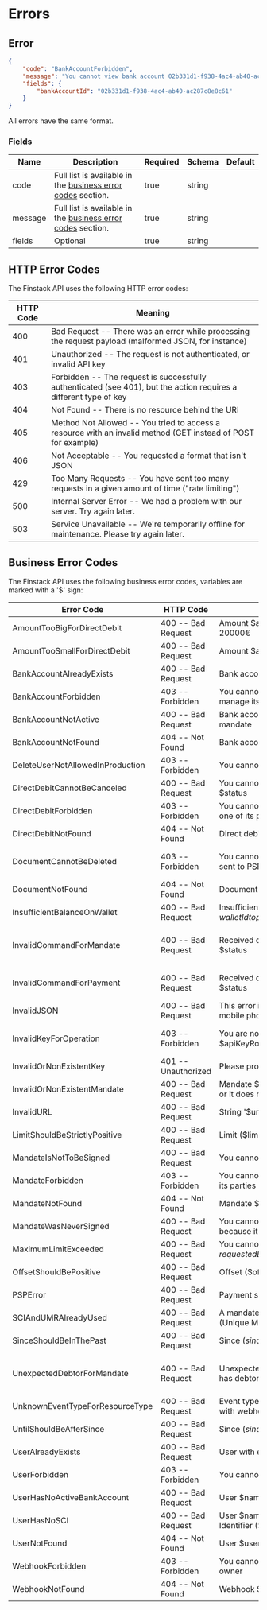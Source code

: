 # Errors

## Error

```json
{
    "code": "BankAccountForbidden",
    "message": "You cannot view bank account 02b331d1-f938-4ac4-ab40-ac287c8e8c61 because you do not manage its owner",
    "fields": {
        "bankAccountId": "02b331d1-f938-4ac4-ab40-ac287c8e8c61"
    }
}
```

All errors have the same format.
	
### Fields
|Name|Description|Required|Schema|Default|
|----|----|----|----|----|
|code| Full list is available in the [business error codes](#business-error-codes) section. |true|string||
|message| Full list is available in the [business error codes](#business-error-codes) section. |true|string||
|fields| Optional |true|string||

## HTTP Error Codes

The Finstack API uses the following HTTP error codes:

HTTP Code | Meaning
--------- | -------
400 | Bad Request -- There was an error while processing the request payload (malformed JSON, for instance)
401 | Unauthorized -- The request is not authenticated, or invalid API key
403 | Forbidden -- The request is successfully authenticated (see 401), but the action requires a different type of key
404 | Not Found -- There is no resource behind the URI
405 | Method Not Allowed -- You tried to access a resource with an invalid method (GET instead of POST for example)
406 | Not Acceptable -- You requested a format that isn't JSON
429 | Too Many Requests -- You have sent too many requests in a given amount of time ("rate limiting")
500 | Internal Server Error -- We had a problem with our server. Try again later.
503 | Service Unavailable -- We're temporarily offline for maintenance. Please try again later.

## Business Error Codes

The Finstack API uses the following business error codes, variables are marked with a '$' sign:

Error Code | HTTP Code | Message | Fields
---------- | --------- | ------- | ------
AmountTooBigForDirectDebit | 400 -- Bad Request | Amount $amount is too big, the maximum amount for a direct debit is 20000€ | amount
AmountTooSmallForDirectDebit | 400 -- Bad Request | Amount $amount is too small, the minimum amount for a direct debit is 1€ | amount
BankAccountAlreadyExists | 400 -- Bad Request | Bank account $bankAccountId already exists | bankAccountId
BankAccountForbidden | 403 -- Forbidden | You cannot view bank account $bankAccountId because you do not manage its owner | bankAccountId
BankAccountNotActive | 400 -- Bad Request | Bank account $bankAccountId is not active and cannot be used in a mandate | bankAccountId
BankAccountNotFound | 404 -- Not Found | Bank account $bankAccountId was not found | bankAccountId
DeleteUserNotAllowedInProduction | 403 -- Forbidden | You cannot delete user $userId in production | userId
DirectDebitCannotBeCanceled | 400 -- Bad Request | You cannot cancel direct debit '$directDebitId' because it is in status $status | directDebitId, status
DirectDebitForbidden | 403 -- Forbidden | You cannot view direct debit $directDebitId because you do not manage one of its parties | directDebitId
DirectDebitNotFound | 404 -- Not Found | Direct debit $directDebitId was not found | directDebitId
DocumentCannotBeDeleted | 403 -- Forbidden | You cannot delete/ignore document '$fileName' because it was already sent to PSP | documentId, documentType, fileName
DocumentNotFound | 404 -- Not Found | Document $documentId was not found | documentId
InsufficientBalanceOnWallet | 400 -- Bad Request | Insufficient balance ($balance €) on wallet $walletId to pay all fees ($pendingFees €) | walletId, balance, pendingFees
InvalidCommandForMandate | 400 -- Bad Request | Received command $commandName for mandate $mandateRef in status $status | mandateId, mandateRef, commandName, status
InvalidCommandForPayment | 400 -- Bad Request | Received command $commandName for payment $paymentId in status $status | paymentId, commandName, status
InvalidJSON | 400 -- Bad Request | This error is raised anytime the JSON is invalid or any field inside it such as mobile phone, BIC or IBAN |
InvalidKeyForOperation | 403 -- Forbidden | You are not allowed to execute a $operationType operation with a $apiKeyRole API key | apiKeyId, apiKeyRole, operationType
InvalidOrNonExistentKey | 401 -- Unauthorized | Please provide a valid API key | keyHeader
InvalidOrNonExistentMandate | 400 -- Bad Request | Mandate $mandateId cannot be used either because it is in an invalid state or it does not exist | mandateId
InvalidURL | 400 -- Bad Request | String '$url' is not a valid URL or service is down | url, errorMessage
LimitShouldBeStrictlyPositive | 400 -- Bad Request | Limit ($limit) should be strictly positive | limit
MandateIsNotToBeSigned | 400 -- Bad Request | You cannot sign mandate $mandateRef because it is in status $status | mandateId, mandateRef, status
MandateForbidden | 403 -- Forbidden | You cannot view mandate $mandateId because you do not manage one of its parties | mandateId
MandateNotFound | 404 -- Not Found | Mandate $mandateId was not found | mandateId
MandateWasNeverSigned | 400 -- Bad Request | You cannot download the document associated to mandate $mandateRef because it was never signed | mandateId, mandateRef, status
MaximumLimitExceeded | 400 -- Bad Request | You cannot request $requestedLimit elements because it exceeds the maximum limit ($maximumLimit) | requestedLimit, maximumLimit
OffsetShouldBePositive | 400 -- Bad Request | Offset ($offset) should be positive | offset
PSPError | 400 -- Bad Request | Payment service provider error ($code): $message | code, message
SCIAndUMRAlreadyUsed | 400 -- Bad Request | A mandate already exists with SCI (SEPA Creditor Identifier) $sci and UMR (Unique Mandate Reference) $umr | sci, umr
SinceShouldBeInThePast | 400 -- Bad Request | Since ($since) should be before now ($now) | since, now
UnexpectedDebtorForMandate | 400 -- Bad Request | Unexpected debtor id $unexpectedDebtorId for mandate $mandateRef that has debtor $expectedDebtorId | mandateId, mandateRef, unexpectedDebtorId, expectedDebtorId
UnknownEventTypeForResourceType | 400 -- Bad Request | Event type $eventType unknown for resource type $resourceType, occurs with webhooks | eventType, resourceType
UntilShouldBeAfterSince | 400 -- Bad Request | Since ($since) should be before until ($until) | since, until
UserAlreadyExists | 400 -- Bad Request | User with email $email already exists | email 
UserForbidden | 403 -- Forbidden | You cannot view user $userId because you do not manage it | userId
UserHasNoActiveBankAccount | 400 -- Bad Request | User $name has no active bank account | userId, name
UserHasNoSCI | 400 -- Bad Request | User $name cannot be a creditor because it does not have a SEPA Creditor Identifier (SCI) | userId, name
UserNotFound | 404 -- Not Found | User $userId was not found | userId
WebhookForbidden | 403 -- Forbidden | You cannot view webhook $webhookId because you do not manage its owner | webhookId
WebhookNotFound | 404 -- Not Found | Webhook $webhookId was not found | webhookId
